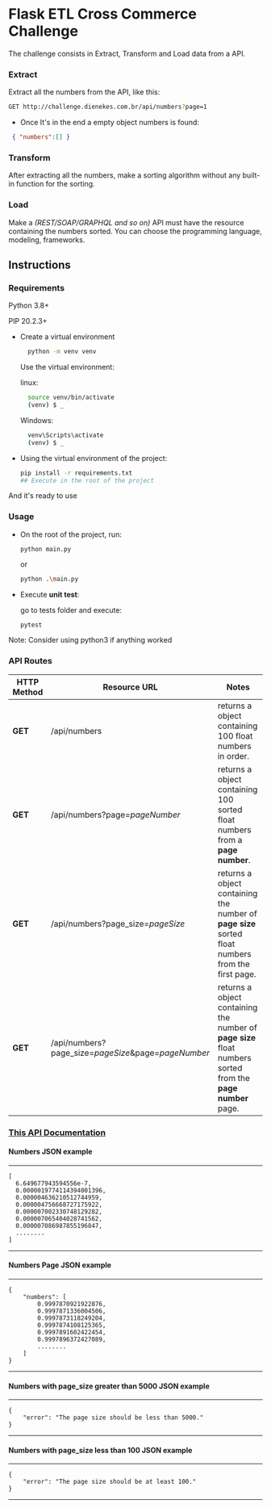 # Flask ETL Cross Commerce Challenge

The challenge consists in Extract, Transform and Load data from a API.

### Extract 

Extract all the numbers from the API, like this:


```sh
GET http://challenge.dienekes.com.br/api/numbers?page=1 
```
- Once It's in the end a empty object numbers is found:

```json
 { "numbers":[] }
```


### Transform

After extracting all the numbers, make a sorting algorithm 
without any built-in function for the sorting.


### Load

Make a _(REST/SOAP/GRAPHQL and so on)_ API must have the resource 
containing the numbers sorted. You can choose the
programming language, modeling, frameworks.


## Instructions

### Requirements 

Python 3.8+

PIP 20.2.3+

- Create a virtual environment

    ```sh
      python -m venv venv
    ```

  Use the virtual environment:

  linux:
    ```sh
      source venv/bin/activate
      (venv) $ _
    ```
  
  Windows:
    ```sh
      venv\Scripts\activate
      (venv) $ _
    ```

- Using the virtual environment of the project:

    ```sh
    pip install -r requirements.txt
    ## Execute in the root of the project
    ```


And it's ready to use

### Usage

- On the root of the project, run:

    ```
    python main.py
    ```

    or 

    ```sh
    python .\main.py
    ```

- Execute **unit test**:

  go to tests folder and execute:
    ```sh
    pytest
    ```

Note: Consider using python3 if anything worked

### API Routes


HTTP Method | Resource URL | Notes
---|---|---
**GET**  | /api/numbers  | returns a object containing 100 float numbers in order.
**GET**  | /api/numbers?page=_pageNumber_  | returns a object containing 100 sorted float numbers from a **page number**.
**GET**  | /api/numbers?page_size=_pageSize_ | returns a object containing the number of **page size** sorted float numbers from the first page.
**GET**  | /api/numbers?page_size=_pageSize_&page=_pageNumber_ | returns a object containing the number of **page size** float numbers sorted from the **page number** page.


### [This API Documentation](https://documenter.getpostman.com/view/14714590/UVREm5Lj)

#### Numbers JSON example

---
    [
      6.649677943594556e-7,
      0.0000019774114394001396,
      0.000004636210512744959,
      0.000004756668727175922,
      0.000007002330748129282,
      0.000007065404028741562,
      0.000007086987855196847,
      ........
    ]
---


#### Numbers Page JSON example

---
 
    {
        "numbers": [
            0.9997870921922876,
            0.9997871336004506,
            0.9997873118249204,
            0.9997874108125365,
            0.9997891602422454,
            0.9997896372427089,
            ........
        ]
    }
---




#### Numbers with page_size greater than 5000 JSON example

---
    {
        "error": "The page size should be less than 5000."
    }
---


#### Numbers with page_size less than 100 JSON example

---
    {
        "error": "The page size should be at least 100."
    }
---

